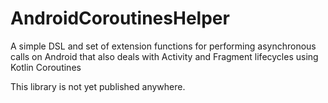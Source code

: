 # AndroidCoroutinesHelper

A simple DSL and set of extension functions for performing asynchronous calls on Android that also deals with Activity and Fragment lifecycles using Kotlin Coroutines

This library is not yet published anywhere.